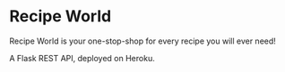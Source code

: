 # Recipe World

Recipe World is your one-stop-shop for every recipe you will ever need!

A Flask REST API, deployed on Heroku.
